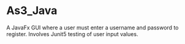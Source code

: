 # As3_Java

A JavaFx GUI where a user must enter a username and password to register.
Involves Junit5 testing of user input values.
